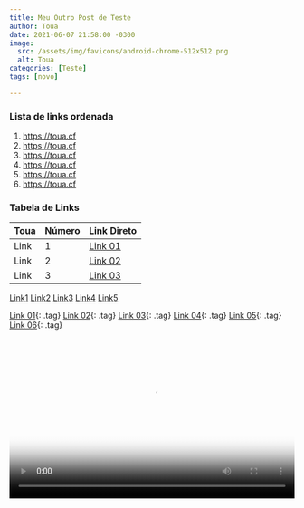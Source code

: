 ```yaml
---
title: Meu Outro Post de Teste
author: Toua
date: 2021-06-07 21:58:00 -0300
image:
  src: /assets/img/favicons/android-chrome-512x512.png
  alt: Toua
categories: [Teste]
tags: [novo]

---
```


### Lista de links ordenada

1. <https://toua.cf>
2. <https://toua.cf>
3. <https://toua.cf>
4. <https://toua.cf>
5. <https://toua.cf>
6. <https://toua.cf>

### Tabela de Links

| Toua | Número | Link Direto                |
|:-----|:-------|:---------------------------|
| Link | 1      | [Link 01](https://toua.cf) |
| Link | 2      | [Link 02](https://toua.cf) |
| Link | 3      | [Link 03](https://toua.cf) |

<a class="tag" href="https://toua.cf">Link<span class="text-muted">1</span></a>
<a class="tag" href="https://toua.cf">Link<span class="text-muted">2</span></a>
<a class="tag" href="https://toua.cf">Link<span class="text-muted">3</span></a>
<a class="tag" href="https://toua.cf">Link<span class="text-muted">4</span></a>
<a class="tag" href="https://toua.cf">Link<span class="text-muted">5</span></a>

[Link 01](https://toua.cf){: .tag}
[Link 02](https://toua.cf){: .tag}
[Link 03](https://toua.cf){: .tag}
[Link 04](https://toua.cf){: .tag}
[Link 05](https://toua.cf){: .tag}
[Link 06](https://toua.cf){: .tag}

<!--BEGIN-VIDEOJS------------------------------------------------------->

  <!--HEAD--> 
  
  <link href="https://vjs.zencdn.net/7.11.4/video-js.css" rel="stylesheet" />

  <!-- City -->
  <link
  href="https://unpkg.com/@videojs/themes@1/dist/city/index.css"
  rel="stylesheet"
  />

  <!-- If you'd like to support IE8 (for Video.js versions prior to v7) -->
  <!-- <script src="https://vjs.zencdn.net/ie8/1.1.2/videojs-ie8.min.js"></script> -->

  <!--HEAD-->

  <!--BODY-->

<!--<div style="position: absolute; inset: 0px; margin: 1.5%;">-->

<style>
  /*.figure-test { width: 100% !important; height: auto !important;}
  figcaption { font: 120% sans-serif; text-align: center;}
  .video-test { width: 100%; height: auto;}*/

.videoWrapper {
  position: relative;
  padding-bottom: 56.25%; /* 16:9 */
  height: 0;
}
.video-test {
  position: absolute;
  top: 0;
  left: 0;
  width: 100%;
  height: 100%;
}

</style>  

<div class="videoWrapper">
<video
    id="my-video"
    class="video-js video-test"
    controls
    preload="auto"
    poster="MY_VIDEO_POSTER.jpg"
    data-setup="{}"
  >
    <source src="https://vjs.zencdn.net/v/oceans.mp4" type="video/mp4" />
    <source src="https://vjs.zencdn.net/v/oceans.webm" type="video/webm" />
    <p class="vjs-no-js">
      To view this video please enable JavaScript, and consider upgrading to a
      web browser that
      <a href="https://videojs.com/html5-video-support/" target="_blank"
        >supports HTML5 video</a
      >
    </p>
  </video>
</div>
<!--</div>-->

  <script src="https://vjs.zencdn.net/7.11.4/video.min.js"></script>

  <!--BODY-->

 <!--END-VIDEOJS------------------------------------------------------->